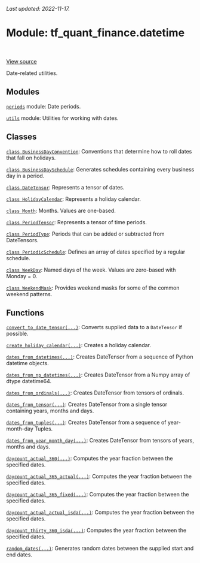 <!--
This file is generated by a tool. Do not edit directly.
For open-source contributions the docs will be updated automatically.
-->

*Last updated: 2022-11-17.*

<div itemscope itemtype="http://developers.google.com/ReferenceObject">
<meta itemprop="name" content="tf_quant_finance.datetime" />
<meta itemprop="path" content="Stable" />
</div>

# Module: tf_quant_finance.datetime

<!-- Insert buttons and diff -->

<table class="tfo-notebook-buttons tfo-api" align="left">
</table>

<a target="_blank" href="https://github.com/google/tf-quant-finance/blob/master/tf_quant_finance/datetime/__init__.py">View source</a>



Date-related utilities.



## Modules

[`periods`](../tf_quant_finance/datetime/periods.md) module: Date periods.

[`utils`](../tf_quant_finance/datetime/utils.md) module: Utilities for working with dates.

## Classes

[`class BusinessDayConvention`](../tf_quant_finance/datetime/BusinessDayConvention.md): Conventions that determine how to roll dates that fall on holidays.

[`class BusinessDaySchedule`](../tf_quant_finance/datetime/BusinessDaySchedule.md): Generates schedules containing every business day in a period.

[`class DateTensor`](../tf_quant_finance/datetime/DateTensor.md): Represents a tensor of dates.

[`class HolidayCalendar`](../tf_quant_finance/datetime/HolidayCalendar.md): Represents a holiday calendar.

[`class Month`](../tf_quant_finance/datetime/Month.md): Months. Values are one-based.

[`class PeriodTensor`](../tf_quant_finance/datetime/PeriodTensor.md): Represents a tensor of time periods.

[`class PeriodType`](../tf_quant_finance/datetime/PeriodType.md): Periods that can be added or subtracted from DateTensors.

[`class PeriodicSchedule`](../tf_quant_finance/datetime/PeriodicSchedule.md): Defines an array of dates specified by a regular schedule.

[`class WeekDay`](../tf_quant_finance/datetime/WeekDay.md): Named days of the week. Values are zero-based with Monday = 0.

[`class WeekendMask`](../tf_quant_finance/datetime/WeekendMask.md): Provides weekend masks for some of the common weekend patterns.

## Functions

[`convert_to_date_tensor(...)`](../tf_quant_finance/datetime/convert_to_date_tensor.md): Converts supplied data to a `DateTensor` if possible.

[`create_holiday_calendar(...)`](../tf_quant_finance/datetime/create_holiday_calendar.md): Creates a holiday calendar.

[`dates_from_datetimes(...)`](../tf_quant_finance/datetime/dates_from_datetimes.md): Creates DateTensor from a sequence of Python datetime objects.

[`dates_from_np_datetimes(...)`](../tf_quant_finance/datetime/dates_from_np_datetimes.md): Creates DateTensor from a Numpy array of dtype datetime64.

[`dates_from_ordinals(...)`](../tf_quant_finance/datetime/dates_from_ordinals.md): Creates DateTensor from tensors of ordinals.

[`dates_from_tensor(...)`](../tf_quant_finance/datetime/dates_from_tensor.md): Creates DateTensor from a single tensor containing years, months and days.

[`dates_from_tuples(...)`](../tf_quant_finance/datetime/dates_from_tuples.md): Creates DateTensor from a sequence of year-month-day Tuples.

[`dates_from_year_month_day(...)`](../tf_quant_finance/datetime/dates_from_year_month_day.md): Creates DateTensor from tensors of years, months and days.

[`daycount_actual_360(...)`](../tf_quant_finance/datetime/daycount_actual_360.md): Computes the year fraction between the specified dates.

[`daycount_actual_365_actual(...)`](../tf_quant_finance/datetime/daycount_actual_365_actual.md): Computes the year fraction between the specified dates.

[`daycount_actual_365_fixed(...)`](../tf_quant_finance/datetime/daycount_actual_365_fixed.md): Computes the year fraction between the specified dates.

[`daycount_actual_actual_isda(...)`](../tf_quant_finance/datetime/daycount_actual_actual_isda.md): Computes the year fraction between the specified dates.

[`daycount_thirty_360_isda(...)`](../tf_quant_finance/datetime/daycount_thirty_360_isda.md): Computes the year fraction between the specified dates.

[`random_dates(...)`](../tf_quant_finance/datetime/random_dates.md): Generates random dates between the supplied start and end dates.

